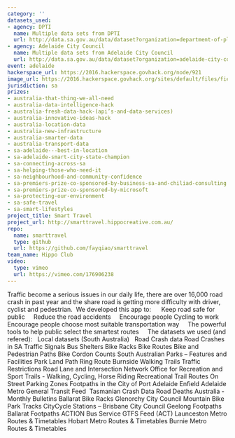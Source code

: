 ```yaml
---
category: ''
datasets_used:
- agency: DPTI
  name: Multiple data sets from DPTI
  url: http://data.sa.gov.au/data/dataset?organization=department-of-planning-transport-and-infrastructure
- agency: Adelaide City Council
  name: Multiple data sets from Adelaide City Council
  url: http://data.sa.gov.au/data/dataset?organization=adelaide-city-council
event: adelaide
hackerspace_url: https://2016.hackerspace.govhack.org/node/921
image_url: https://2016.hackerspace.govhack.org/sites/default/files/field/image/hippo_creative.png
jurisdiction: sa
prizes:
- australia-that-thing-we-all-need
- australia-data-intelligence-hack
- australia-fresh-data-hack-(api’s-and-data-services)
- australia-innovative-ideas-hack
- australia-location-data
- australia-new-infrastructure
- australia-smarter-data
- australia-transport-data
- sa-adelaide---best-in-location
- sa-adelaide-smart-city-state-champion
- sa-connecting-across-sa
- sa-helping-those-who-need-it
- sa-neighbourhood-and-community-confidence
- sa-premiers-prize-co-sponsored-by-business-sa-and-chiliad-consulting
- sa-premiers-prize-co-sponsored-by-microsoft
- sa-protecting-our-environment
- sa-safe-travel
- sa-smart-lifestyles
project_title: Smart Travel
project_url: http://smarttravel.hippocreative.com.au/
repo:
  name: smarttravel
  type: github
  url: https://github.com/fayqiao/smarttravel
team_name: Hippo Club
video:
  type: vimeo
  url: https://vimeo.com/176906238
---
```


Traffic become a serious issues in our daily life, there are over 16,000 road crash in past year and the share road is getting more difficulty with driver, cyclist and pedestrian. 
We developed this app to:     
Keep road safe for public    
Reduce the road accidents    
Encourage people Cycling to work    
Encourage people choose most suitable transportation way    
The powerful tools to help public select the smartest routes  
 
The datasets we used (and refered):  
Local datasets (South Australia)  
Road Crash data
Road Crashes in SA
Traffic Signals
Bus Shelters
Bike Racks
Bike Routes
Bike and Pedestrian Paths
Bike Cordon Counts
South Australian Parks – Features and Facilities
Park Land Path Ring Route
Burnside Walking Trails
Traffic Restrictions
Road Lane and Intersection Network
Office for Recreation and Sport Trails - Walking, Cycling, Horse Riding
Recreational Trail Routes
On Street Parking Zones
Footpaths in the City of Port Adelaide Enfield
Adelaide Metro General Transit Feed 
Tasmanian Crash Data
Road Deaths Australia - Monthly Bulletins
Ballarat Bike Racks
Glenorchy City Council Mountain Bike Park Tracks
CityCycle Stations – Brisbane City Council
Geelong Footpaths
Ballarat Footpaths
ACTION Bus Service GTFS Feed (ACT)
Launceston Metro Routes & Timetables
Hobart Metro Routes & Timetables
Burnie Metro Routes & Timetables